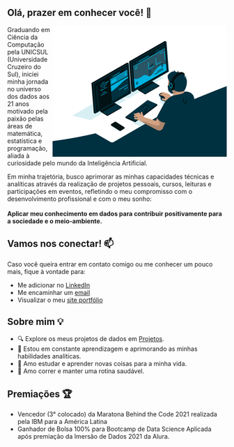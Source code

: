 ## Olá, prazer em conhecer você! :wave:
<img align="right" alt="GIF" src="https://github.com/gustavolq/gustavolq/blob/main/assets/Code.gif" width="400" height="300" />

Graduando em Ciência da Computação pela UNICSUL (Universidade Cruzeiro do Sul), iniciei minha jornada no universo dos dados aos 21 anos motivado pela paixão pelas áreas de matemática, estatística e programação, aliada à curiosidade pelo mundo da Inteligência Artificial.

Em minha trajetória, busco aprimorar as minhas capacidades técnicas e analíticas através da realização de projetos pessoais, cursos, leituras e participações em eventos, refletindo o meu compromisso com o desenvolvimento profissional e com o meu sonho: <br> <br>
**Aplicar meu conhecimento em dados para contribuir positivamente para a sociedade e o meio-ambiente.**

## Vamos nos conectar! 📫
Caso você queira entrar em contato comigo ou me conhecer um pouco mais, fique à vontade para:
- Me adicionar no [LinkedIn](https://www.linkedin.com/in/gustavoquadra/)
- Me encaminhar um [email](mailto:gglquadra@gmail.com)
- Visualizar o meu [site portfólio](https://gustavolq.github.io/)

## Sobre mim 💡
- 🔍 Explore os meus projetos de dados em [Projetos](https://github.com/gustavolq/Projetos).
- 🌱 Estou em constante aprendizagem e aprimorando as minhas habilidades analíticas.
- 📖 Amo estudar e aprender novas coisas para a minha vida.
- 🏃 Amo correr e manter uma rotina saudável.

## **Premiações 🏆**
- Vencedor (3° colocado) da Maratona Behind the Code 2021 realizada pela IBM para a América Latina <br>
- Ganhador de Bolsa 100% para Bootcamp de Data Science Aplicada após premiação da Imersão de Dados 2021 da Alura.
